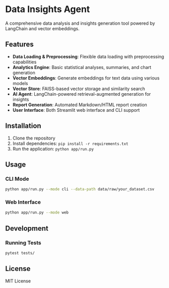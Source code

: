 # Data Insights Agent

A comprehensive data analysis and insights generation tool powered by LangChain and vector embeddings. 

## Features

- **Data Loading & Preprocessing**: Flexible data loading with preprocessing capabilities
- **Analytics Engine**: Basic statistical analyses, summaries, and chart generation
- **Vector Embeddings**: Generate embeddings for text data using various models
- **Vector Store**: FAISS-based vector storage and similarity search
- **AI Agent**: LangChain-powered retrieval-augmented generation for insights
- **Report Generation**: Automated Markdown/HTML report creation
- **User Interface**: Both Streamlit web interface and CLI support

## Installation

1. Clone the repository
2. Install dependencies: `pip install -r requirements.txt`
3. Run the application: `python app/run.py`

## Usage

### CLI Mode

```bash
python app/run.py --mode cli --data-path data/raw/your_dataset.csv
```

### Web Interface

```bash
python app/run.py --mode web
```

## Development

### Running Tests

```bash
pytest tests/
```

## License

MIT License
